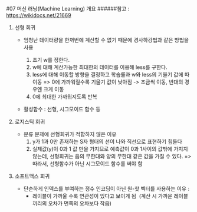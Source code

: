 #07 머신 러닝(Machine Learning) 개요
######참고 : https://wikidocs.net/21669

1. 선형 회귀
    - 엄청난 데이터량을 한꺼번에 계산할 수 없기 때문에 경사하강법과 같은 방법을 사용
        1. 초기 w를 정한다.
        2. w에 대해 계산가능한 최대한의 데이터를 이용해 less를 구한다.
        3. less에 대해 이동할 방향을 결정하고 학습률과 w와 less의 기울기 값에 따 이동 => 0에 가까워질수록 기울기 값이 낮아짐 -> 조금씩 이동, 반대의 경우엔 크게 이동
        4. 0에 최대한 가까워지도록 반복
    
    - 활성함수 : 선형, 시그모이드 함수 등

2. 로지스틱 회귀
    - 분류 문제에 선형회귀가 적합하지 않은 이유
        1. y가 1과 0만 존재하는 S자 형태의 선이 나와 직선으로 표현하기 힘들다
        2. 실제값(y)이 0과 1 값 만을 가지므로 예측값이 0과 1사이의 값밖에 가지지않는데, 선형회귀는 음의 무한대와 양의 무한대 같은 값을 가질 수 있다. 
    => 따라서, 선형함수가 아닌 시그모이드 함수를 써야 함

3. 소프트맥스 회귀
    - 단순하게 인덱스를 부여하는 정수 인코딩이 아닌 원-핫 벡터를 사용하는 이유 : 
        - 레이블이 가까울 수록 연관성이 있다고 보이게 됨  (계산 시 가까운 레이블 끼리의 오차가 먼쪽의 오차보다 작음)